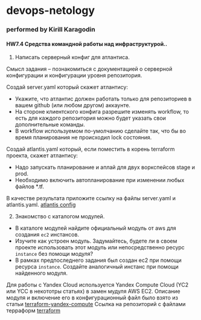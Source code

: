# devops-netology
### performed by Kirill Karagodin
#### HW7.4 Средства командной работы над инфраструктурой..

1. Написать серверный конфиг для атлантиса.

Смысл задания – познакомиться с документацией о серверной конфигурации и конфигурации уровня репозитория.

Создай server.yaml который скажет атлантису:
- Укажите, что атлантис должен работать только для репозиториев в вашем github (или любом другом) аккаунте. 
- На стороне клиентского конфига разрешите изменять workflow, то есть для каждого репозитория можно будет указать свои 
дополнительные команды. 
- В workflow используемом по-умолчанию сделайте так, что бы во время планирования не происходил lock состояния.

Создай atlantis.yaml который, если поместить в корень terraform проекта, скажет атлантису:
- Надо запускать планирование и аплай для двух воркспейсов stage и prod. 
- Необходимо включить автопланирование при изменении любых файлов *.tf.

В качестве результата приложите ссылку на файлы server.yaml и atlantis.yaml.
[atlantis config](https://github.com/kirill-karagodin/devops-netology/tree/main/Netology_HWs/Virt/HW_7.4/src/atlantis)

2. Знакомство с каталогом модулей.
- В каталоге модулей найдите официальный модуль от aws для создания `ec2` инстансов.
- Изучите как устроен модуль. Задумайтесь, будете ли в своем проекте использовать этот модуль или непосредственно 
ресурс `instance` без помощи модуля?
- В рамках предпоследнего задания был создан ec2 при помощи ресурса `instance`. Создайте аналогичный инстанс при
помощи найденного модуля.

Для работы с Yandex Cloud используется Yandex Compute Cloud (YC2 или YCC в некототры статьях) в замен мудуля AWS ЕС2.
Описание модуля и включение его в конфигурационный файл было взято из статьи
[terraform-yandex-compute](https://github-com.translate.goog/glavk/terraform-yandex-compute?ysclid=l5cir832kz637649126&_x_tr_sl=auto&_x_tr_tl=ru&_x_tr_hl=ru&_x_tr_pto=op)
Ссылка на репозиторий с файлами терраформ
[terraform](https://github.com/kirill-karagodin/devops-netology/tree/main/Netology_HWs/Virt/HW_7.4/src/terraform-module)